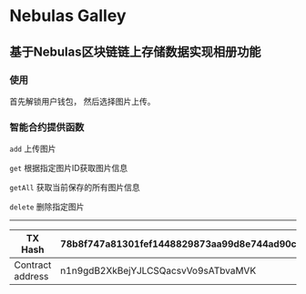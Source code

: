 # Nebulas Galley 

##  基于**Nebulas**区块链链上存储数据实现相册功能
### 使用
首先解锁用户钱包，
然后选择图片上传。

### 智能合约提供函数
`add` 上传图片

`get` 根据指定图片ID获取图片信息

`getAll` 获取当前保存的所有图片信息

`delete` 删除指定图片


---

| TX Hash          | 78b8f747a81301fef1448829873aa99d8e744ad90c28cc3497a17938161d4a2f |
| ---------------- | ---------------------------------------- |
| Contract address | n1n9gdB2XkBejYJLCSQacsvVo9sATbvaMVK      |

